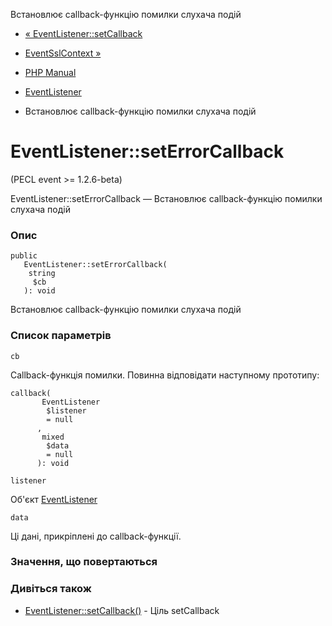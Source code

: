 Встановлює callback-функцію помилки слухача подій

-   [« EventListener::setCallback](eventlistener.setcallback.html)
    
-   [EventSslContext »](class.eventsslcontext.html)
    
-   [PHP Manual](index.html)
    
-   [EventListener](class.eventlistener.html)
    
-   Встановлює callback-функцію помилки слухача подій
    

# EventListener::setErrorCallback

(PECL event >= 1.2.6-beta)

EventListener::setErrorCallback — Встановлює callback-функцію помилки слухача подій

### Опис

```methodsynopsis
public
   EventListener::setErrorCallback(
    string
     $cb
   ): void
```

Встановлює callback-функцію помилки слухача подій

### Список параметрів

`cb`

Callback-функція помилки. Повинна відповідати наступному прототипу:

```methodsynopsis
callback(
       EventListener
        $listener
        = null
      , 
       mixed
        $data
        = null
      ): void
```

`listener`

Об'єкт [EventListener](class.eventlistener.html)

`data`

Ці дані, прикріплені до callback-функції.

### Значення, що повертаються

### Дивіться також

-   [EventListener::setCallback()](eventlistener.setcallback.html) - Ціль setCallback